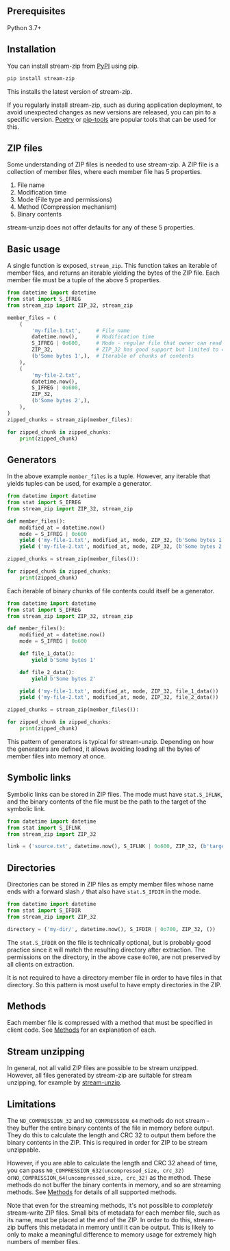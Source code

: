 ## Prerequisites

Python 3.7+


## Installation

You can install stream-zip from [PyPI](https://pypi.org/project/stream-zip/) using pip.

```bash
pip install stream-zip
```

This installs the latest version of stream-zip.

If you regularly install stream-zip, such as during application deployment, to avoid unexpected changes as new versions are released, you can pin to a specific version. [Poetry](https://python-poetry.org/) or [pip-tools](https://pip-tools.readthedocs.io/en/latest/) are popular tools that can be used for this.


## ZIP files

Some understanding of ZIP files is needed to use stream-zip. A ZIP file is a collection of member files, where each member file has 5 properties.

1. File name
2. Modification time
3. Mode (File type and permissions)
4. Method (Compression mechanism)
5. Binary contents

stream-unzip does not offer defaults for any of these 5 properties.


## Basic usage

A single function is exposed, `stream_zip`. This function takes an iterable of member files, and returns an iterable yielding the bytes of the ZIP file. Each member file must be a tuple of the above 5 properties.

```python
from datetime import datetime
from stat import S_IFREG
from stream_zip import ZIP_32, stream_zip

member_files = (
    (
        'my-file-1.txt',     # File name
        datetime.now(),      # Modification time
        S_IFREG | 0o600,     # Mode - regular file that owner can read and write
        ZIP_32,              # ZIP_32 has good support but limited to 4GiB
        (b'Some bytes 1',),  # Iterable of chunks of contents
    ),
    (
        'my-file-2.txt',
        datetime.now(),
        S_IFREG | 0o600,
        ZIP_32,
        (b'Some bytes 2',),
    ),
)
zipped_chunks = stream_zip(member_files):

for zipped_chunk in zipped_chunks:
    print(zipped_chunk)
```

## Generators

In the above example `member_files` is a tuple. However, any iterable that yields tuples can be used, for example a generator.

```python
from datetime import datetime
from stat import S_IFREG
from stream_zip import ZIP_32, stream_zip

def member_files():
    modified_at = datetime.now()
    mode = S_IFREG | 0o600
    yield ('my-file-1.txt', modified_at, mode, ZIP_32, (b'Some bytes 1',))
    yield ('my-file-2.txt', modified_at, mode, ZIP_32, (b'Some bytes 2',))

zipped_chunks = stream_zip(member_files()):

for zipped_chunk in zipped_chunks:
    print(zipped_chunk)
```

Each iterable of binary chunks of file contents could itself be a generator.

```python
from datetime import datetime
from stat import S_IFREG
from stream_zip import ZIP_32, stream_zip

def member_files():
    modified_at = datetime.now()
    mode = S_IFREG | 0o600

    def file_1_data():
        yield b'Some bytes 1'

    def file_2_data():
        yield b'Some bytes 2'

    yield ('my-file-1.txt', modified_at, mode, ZIP_32, file_1_data())
    yield ('my-file-2.txt', modified_at, mode, ZIP_32, file_2_data())

zipped_chunks = stream_zip(member_files()):

for zipped_chunk in zipped_chunks:
    print(zipped_chunk)
```

This pattern of generators is typical for stream-unzip. Depending on how the generators are defined, it allows avoiding loading all the bytes of member files into memory at once.


## Symbolic links

Symbolic links can be stored in ZIP files. The mode must have `stat.S_IFLNK`, and the binary contents of the file must be the path to the target of the symbolic link.

```python
from datetime import datetime
from stat import S_IFLNK
from stream_zip import ZIP_32

link = ('source.txt', datetime.now(), S_IFLNK | 0o600, ZIP_32, (b'target.txt',))
```


## Directories

Directories can be stored in ZIP files as empty member files whose name ends with a forward slash `/` that also have `stat.S_IFDIR` in the mode.

```python
from datetime import datetime
from stat import S_IFDIR
from stream_zip import ZIP_32

directory = ('my-dir/', datetime.now(), S_IFDIR | 0o700, ZIP_32, ())
```

The `stat.S_IFDIR` on the file is technically optional, but is probably good practice since it will match the resulting directory after extraction. The permissions on the directory, in the above case `0o700`, are not preserved by all clients on extraction.

It is not required to have a directory member file in order to have files in that directory. So this pattern is most useful to have empty directories in the ZIP.


## Methods

Each member file is compressed with a method that must be specified in client code. See [Methods](methods.md) for an explanation of each.


## Stream unzipping

In general, not all valid ZIP files are possible to be stream unzipped. However, all files generated by stream-zip are suitable for stream unzipping, for example by [stream-unzip](https://stream-unzip.docs.trade.gov.uk/).


## Limitations

The `NO_COMPRESSION_32` and `NO_COMPRESSION_64` methods do not stream - they buffer the entire binary contents of the file in memory before output. They do this to calculate the length and CRC 32 to output them before the binary contents in the ZIP. This is required in order for ZIP to be stream unzippable.

However, if you are able to calculate the length and CRC 32 ahead of time, you can pass `NO_COMPRESSION_632(uncompressed_size, crc_32)` or`NO_COMPRESSION_64(uncompressed_size, crc_32)` as the method. These methods do not buffer the binary contents in memory, and so are streaming methods. See [Methods](methods.md) for details of all supported methods.

Note that even for the streaming methods, it's not possible to _completely_ stream-write ZIP files. Small bits of metadata for each member file, such as its name, must be placed at the _end_ of the ZIP. In order to do this, stream-zip buffers this metadata in memory until it can be output. This is likely to only to make a meaningful difference to memory usage for extremely high numbers of member files.
